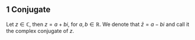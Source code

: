 ## 1 Conjugate
Let $z \in \mathbb{C}$, then $z = a + bi$, for $a, b \in \mathbb{R}$. We denote that $\bar{z} = a - bi$ and call it the complex conjugate of $z$. 